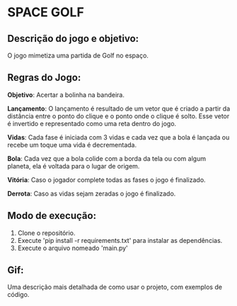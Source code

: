 # SPACE GOLF  

## Descrição do jogo e objetivo:

O jogo mimetiza uma partida de Golf no espaço.

## Regras do Jogo:

**Objetivo**: Acertar a bolinha na bandeira.

**Lançamento**: O lançamento é resultado de um vetor que é criado a partir da distância entre o ponto do clique e o ponto onde o clique é solto. Esse vetor é invertido e representado como uma reta dentro do jogo.

**Vidas**: Cada fase é iniciada com 3 vidas e cada vez que a bola é lançada ou recebe um toque uma vida é decrementada.

**Bola**: Cada vez que a bola colide com a borda da tela ou com algum planeta, ela é voltada para o lugar de origem.

**Vitória**: Caso o jogador complete todas as fases o jogo é finalizado.

**Derrota**: Caso as vidas sejam zeradas o jogo é finalizado.


## Modo de execução:

1. Clone o repositório.
2. Execute 'pip install -r requirements.txt' para instalar as dependências.
3. Execute o arquivo nomeado 'main.py'

## Gif:

Uma descrição mais detalhada de como usar o projeto, com exemplos de código.

